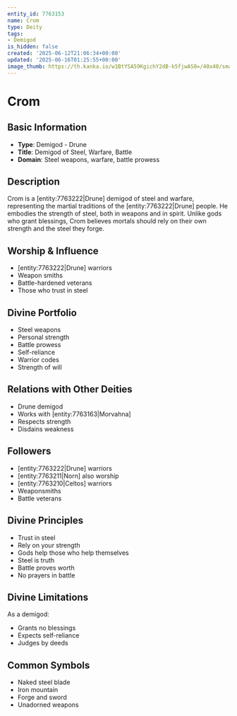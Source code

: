```yaml
---
entity_id: 7763153
name: Crom
type: Deity
tags:
- Demigod
is_hidden: false
created: '2025-06-12T21:06:34+00:00'
updated: '2025-06-16T01:25:55+00:00'
image_thumb: https://th.kanka.io/w1BtYSA59KgichY2dB-k5fjwAS0=/40x40/smart/src/campaigns/322885/9f0da608-732b-43b9-bdb5-335992506216.png
---
```


# Crom

## Basic Information

- **Type**: Demigod - Drune
- **Title**: Demigod of Steel, Warfare, Battle
- **Domain**: Steel weapons, warfare, battle prowess

## Description

Crom is a [entity:7763222|Drune] demigod of steel and warfare, representing the martial traditions of the [entity:7763222|Drune] people. He embodies the strength of steel, both in weapons and in spirit. Unlike gods who grant blessings, Crom believes mortals should rely on their own strength and the steel they forge.

## Worship & Influence

- [entity:7763222|Drune] warriors
- Weapon smiths
- Battle-hardened veterans
- Those who trust in steel

## Divine Portfolio

- Steel weapons
- Personal strength
- Battle prowess
- Self-reliance
- Warrior codes
- Strength of will

## Relations with Other Deities

- Drune demigod
- Works with [entity:7763163|Morvahna]
- Respects strength
- Disdains weakness

## Followers

- [entity:7763222|Drune] warriors
- [entity:7763211|Norn] also worship
- [entity:7763210|Celtos] warriors
- Weaponsmiths
- Battle veterans

## Divine Principles

- Trust in steel
- Rely on your strength
- Gods help those who help themselves
- Steel is truth
- Battle proves worth
- No prayers in battle

## Divine Limitations

As a demigod:

- Grants no blessings
- Expects self-reliance
- Judges by deeds

## Common Symbols

- Naked steel blade
- Iron mountain
- Forge and sword
- Unadorned weapons